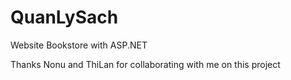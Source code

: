 # QuanLySach
Website Bookstore with ASP.NET

Thanks Nonu and ThiLan for collaborating with me on this project

